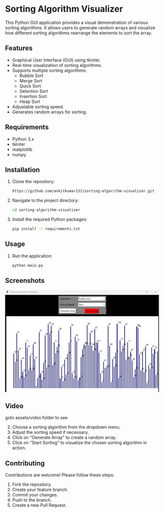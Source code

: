  
# Sorting Algorithm Visualizer

This Python GUI application provides a visual demonstration of various sorting algorithms. It allows users to generate random arrays and visualize how different sorting algorithms rearrange the elements to sort the array.

## Features

- Graphical User Interface (GUI) using tkinter.
- Real-time visualization of sorting algorithms.
- Supports multiple sorting algorithms:
  - Bubble Sort
  - Merge Sort
  - Quick Sort
  - Selection Sort
  - Insertion Sort
  - Heap Sort
- Adjustable sorting speed.
- Generates random arrays for sorting.

## Requirements

- Python 3.x
- tkinter
- matplotlib
- numpy

## Installation

1. Clone the repository:

    ```bash
    https://github.com/ankitkumar131/sorting-algorithm-visualizer.git
    ```

2. Navigate to the project directory:

    ```bash
    cd sorting-algorithm-visualizer
    ```

3. Install the required Python packages:

    ```bash
    pip install -r requirements.txt
    ```

## Usage

1. Run the application:

    ```bash
    python main.py
    ```

## Screenshots

![Sorting Algorithm Visualizer](assets/img/img1.png)


## Video

goto assets/video folder to see





2. Choose a sorting algorithm from the dropdown menu.
3. Adjust the sorting speed if necessary.
4. Click on "Generate Array" to create a random array.
5. Click on "Start Sorting" to visualize the chosen sorting algorithm in action.



## Contributing

Contributions are welcome! Please follow these steps:

1. Fork the repository.
2. Create your feature branch.
3. Commit your changes.
4. Push to the branch.
5. Create a new Pull Request.


